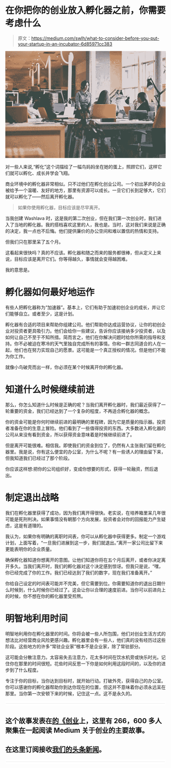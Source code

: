 # 在你把你的创业放入孵化器之前，你需要考虑什么

> 原文：<https://medium.com/swlh/what-to-consider-before-you-put-your-startup-in-an-incubator-6d85971cc383>

![](img/26f9f625ffaf38140b80dd38235fa24c.png)

对一些人来说,“孵化”这个词描绘了一幅鸟妈妈坐在她的蛋上，照顾它们，这样它们就可以孵化、成长并学会飞翔。

商业环境中的孵化器非常相似。只不过他们在孵化创业公司。一个初出茅庐的企业被给予一个温暖、友好的地方，那里有资源可以成长。一旦它们长到足够大，它们就可以孵化了——然后离开孵化器。

> 如果你使用孵化器，目标应该是尽早离开。

当我创建 Washlava 时，这是我的第二次创业，但在我们第一次创业时，我们进入了当地的孵化器。我的搭档喜欢这里的人，我也是。当时，这对我们来说是正确的决定，我一点也不后悔。他们提供廉价的办公空间和难以置信的热情和支持。

但我们只在那里呆了五个月。

这看起来很快吗？真的不应该。孵化器和随之而来的服务都很棒，但从定义上来说，目标应该是离开它们。你等得越久，事情就会变得越困难。

我的意思是。

# **孵化器如何最好地运作**

有些人把孵化器称为“加速器”。基本上，它们有助于加速初创企业的成长，并让它们能够自立。或者至少，这是计划。

孵化器有合适的项目来帮助你组建公司。他们帮助你达成运营协议，让你的初创企业对投资者更具吸引力。他们会给你一些建议，告诉你应该接纳多少投资者，以及如何让自己不至于不知所措。简而言之，他们在你解决问题时给你所需的指导和支持。你不必被迫在寒冷的天气里独自完成所有的事情。你和一群志同道合的人在一起，他们也在努力实现自己的愿景。这可能是一个真正授权的情况。但是他们不能为你工作。

就像小鸟破壳而出一样，你必须在某个时候离开你的孵化器。

# **知道什么时候继续前进**

那么，你怎么知道什么时候是正确的呢？当我们离开孵化器时，我们最近获得了一轮重要的资金，我们已经达到了一个复杂的程度，不再适合孵化器的概念。

你的资金可能是你何时继续前进的最明确的里程碑，因为它是质量的指示器。投资者准备在你的生意上冒险。他们看到了一些值得投资的东西。大多数进入孵化器的公司从来没有看到资金，所以获得资金意味着是时候继续前进了。

但是离开可能很难。相信我。即使我们的资金到位了，仍然有人主张我们留在孵化器里。我是说，你有这么便宜的办公室，为什么不呢？有一些诱人的理由留下来，但我知道我们已经过了那个阶段。

你应该这样想:把你的公司组织好，变成你想要的形式，获得一轮融资，然后退出。

# **制定退出战略**

我们在孵化器里获得了成功，因为我们离开得很快。老实说，在培养箱里呆几年很可能是死刑判决。如果事情没有朝那个方向发展，投资者会对你的回报能力产生疑虑，这是有道理的。

我认为，如果你有明确的离职时间表，你可以从孵化器中获得更多。制定一个游戏计划，上面写着，“一旦我们进展到这一步，我们就退出。”离开一家公司比留下来更能表明你的企业质量。

确保孵化器知道你想离开的意图。让他们知道你将在五个月后离开，或者你决定离开多久。当我们离开时，我们的孵化器对这个决定感到惊讶。但我只是说，“嘿，你已经完成了你的工作。我们已经达到了我们的数字，现在我们准备离开。”

你给自己设定的时间表可能并不完美，但它需要到位。你需要知道你的退出日期什么时候到，什么时候你已经过了。这会让你以合理的速度前进。当你可以前进向上的时候，你不想在你的孵化器里受煎熬。

# **明智地利用时间**

明智地利用你在孵化器里的时间。你将会被一些人所包围，他们对创业生活方式的想法比对经营商业风险更感兴趣。孵化器里会有一些人，他们真的没有经历过这些阶段。这些地方的许多“常驻企业家”根本不是企业家，除了常驻部分。

这可能会分散注意力。太容易失去注意力，花太多时间在饮水机旁或快乐时光。记住你在那里的时间很短。花些时间反思一下你是如何利用这段时间的，以及你的进步到了什么程度。

专注于你的目标，当你达到目标时，就开始行动。打破外壳，获得自己的办公室。你可以感谢你的孵化器帮助你到达你现在的位置，但这并不意味着你必须永远呆在那里。当你第一次安顿下来的时候，记住这一点。这不是永久的。

![](img/731acf26f5d44fdc58d99a6388fe935d.png)

## 这个故事发表在[的《创业](https://medium.com/swlh)上，这里有 266，600 多人聚集在一起阅读 Medium 关于创业的主要故事。

## 在这里订阅接收[我们的头条新闻](http://growthsupply.com/the-startup-newsletter/)。

![](img/731acf26f5d44fdc58d99a6388fe935d.png)